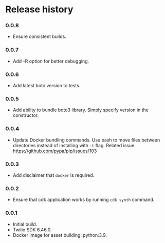 # Release history

### 0.0.8
* Ensure consistent builds.

### 0.0.7
* Add -R option for better debugging.

### 0.0.6
* Add latest boto version to tests.

### 0.0.5
* Add ability to bundle boto3 library. Simply specify
version in the constructor.

### 0.0.4
* Update Docker bundling commands. Use bash to move files between directories instead of installing with `-t` flag.
Related issue: https://github.com/pypa/pip/issues/103

### 0.0.3
* Add disclaimer that `docker` is required.

### 0.0.2
* Ensure that cdk application works by running `cdk synth` command.

### 0.0.1
* Initial build.
* Twilio SDK 6.46.0.
* Docker image for asset building: python:3.9.